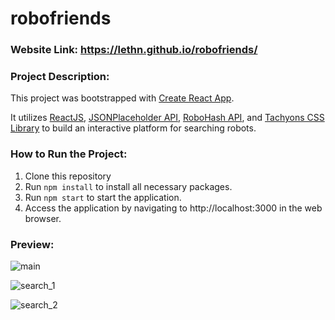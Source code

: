 # robofriends

### Website Link: https://lethn.github.io/robofriends/

### Project Description:

This project was bootstrapped with [Create React App](https://github.com/facebook/create-react-app).

It utilizes [ReactJS](https://react.dev), [JSONPlaceholder API](https://jsonplaceholder.typicode.com), [RoboHash API](https://robohash.org), and [Tachyons CSS Library](https://tachyons.io) to build an interactive platform for searching robots.

### How to Run the Project:

1. Clone this repository
2. Run `npm install` to install all necessary packages.
3. Run `npm start` to start the application.
4. Access the application by navigating to http://localhost:3000 in the web browser.

### Preview:
![main](https://github.com/lethn/robofriends/assets/81248974/63f88c2f-1a2f-4f30-bd42-ab56c45cfa05)

![search_1](https://github.com/lethn/robofriends/assets/81248974/e2dc5d08-b3fc-4ae5-8633-2fd8853ea216)

![search_2](https://github.com/lethn/robofriends/assets/81248974/16d1c537-86be-4b42-b25b-99ac952f47ce)
